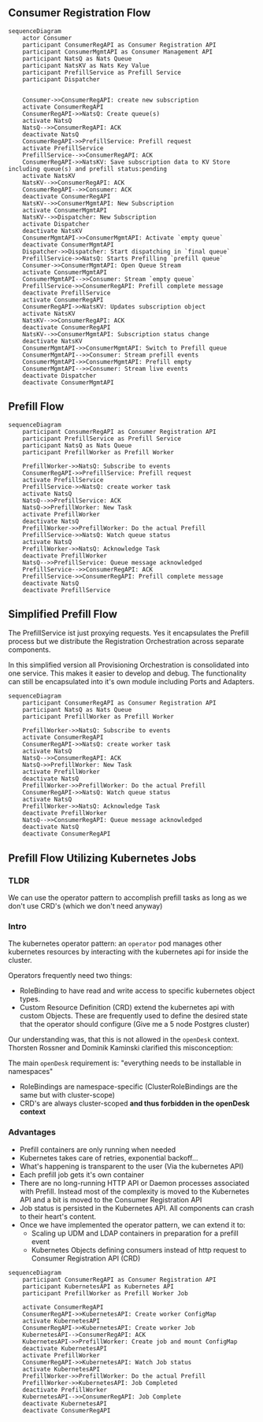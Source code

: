 ## Consumer Registration Flow
```mermaid
sequenceDiagram
    actor Consumer
    participant ConsumerRegAPI as Consumer Registration API
    participant ConsumerMgmtAPI as Consumer Management API
    participant NatsQ as Nats Queue
    participant NatsKV as Nats Key Value
    participant PrefillService as Prefill Service
    participant Dispatcher


    Consumer->>ConsumerRegAPI: create new subscription
    activate ConsumerRegAPI
    ConsumerRegAPI->>NatsQ: Create queue(s)
    activate NatsQ
    NatsQ-->>ConsumerRegAPI: ACK
    deactivate NatsQ
    ConsumerRegAPI->>PrefillService: Prefill request
    activate PrefillService
    PrefillService-->>ConsumerRegAPI: ACK
    ConsumerRegAPI->>NatsKV: Save subscription data to KV Store including queue(s) and prefill status:pending
    activate NatsKV
    NatsKV-->>ConsumerRegAPI: ACK
    ConsumerRegAPI-->>Consumer: ACK
    deactivate ConsumerRegAPI
    NatsKV-->>ConsumerMgmtAPI: New Subscription
    activate ConsumerMgmtAPI
    NatsKV-->>Dispatcher: New Subscription
    activate Dispatcher
    deactivate NatsKV
    ConsumerMgmtAPI->>ConsumerMgmtAPI: Activate `empty queue`
    deactivate ConsumerMgmtAPI
    Dispatcher->>Dispatcher: Start dispatching in `final queue`
    PrefillService->>NatsQ: Starts Prefilling `prefill queue`
    Consumer->>ConsumerMgmtAPI: Open Queue Stream
    activate ConsumerMgmtAPI
    ConsumerMgmtAPI-->>Consumer: Stream `empty queue`
    PrefillService->>ConsumerRegAPI: Prefill complete message
    deactivate PrefillService
    activate ConsumerRegAPI
    ConsumerRegAPI->>NatsKV: Updates subscription object
    activate NatsKV
    NatsKV-->>ConsumerRegAPI: ACK
    deactivate ConsumerRegAPI
    NatsKV-->>ConsumerMgmtAPI: Subscription status change
    deactivate NatsKV
    ConsumerMgmtAPI->>ConsumerMgmtAPI: Switch to Prefill queue
    ConsumerMgmtAPI-->>Consumer: Stream prefill events
    ConsumerMgmtAPI->>ConsumerMgmtAPI: Prefill empty
    ConsumerMgmtAPI-->>Consumer: Stream live events
    deactivate Dispatcher
    deactivate ConsumerMgmtAPI
```

## Prefill Flow
```mermaid
sequenceDiagram
    participant ConsumerRegAPI as Consumer Registration API
    participant PrefillService as Prefill Service
    participant NatsQ as Nats Queue
    participant PrefillWorker as Prefill Worker

    PrefillWorker->>NatsQ: Subscribe to events
    ConsumerRegAPI->>PrefillService: Prefill request
    activate PrefillService
    PrefillService->>NatsQ: create worker task
    activate NatsQ
    NatsQ-->>PrefillService: ACK
    NatsQ->>PrefillWorker: New Task
    activate PrefillWorker
    deactivate NatsQ
    PrefillWorker->>PrefillWorker: Do the actual Prefill
    PrefillService->>NatsQ: Watch queue status
    activate NatsQ
    PrefillWorker->>NatsQ: Acknowledge Task
    deactivate PrefillWorker
    NatsQ-->>PrefillService: Queue message acknowledged
    PrefillService-->>ConsumerRegAPI: ACK
    PrefillService->>ConsumerRegAPI: Prefill complete message
    deactivate NatsQ
    deactivate PrefillService
```

## Simplified Prefill Flow

The PrefillService ist just proxying requests. Yes it encapsulates the Prefill process but we distribute the Registration Orchestration across separate components.

In this simplified version
all Provisioning Orchestration is consolidated into one service.
This makes it easier to develop and debug.
The functionality can still be encapsulated into it's own module including Ports and Adapters.

```mermaid
sequenceDiagram
    participant ConsumerRegAPI as Consumer Registration API
    participant NatsQ as Nats Queue
    participant PrefillWorker as Prefill Worker

    PrefillWorker->>NatsQ: Subscribe to events
    activate ConsumerRegAPI
    ConsumerRegAPI->>NatsQ: create worker task
    activate NatsQ
    NatsQ-->>ConsumerRegAPI: ACK
    NatsQ->>PrefillWorker: New Task
    activate PrefillWorker
    deactivate NatsQ
    PrefillWorker->>PrefillWorker: Do the actual Prefill
    ConsumerRegAPI->>NatsQ: Watch queue status
    activate NatsQ
    PrefillWorker->>NatsQ: Acknowledge Task
    deactivate PrefillWorker
    NatsQ-->>ConsumerRegAPI: Queue message acknowledged
    deactivate NatsQ
    deactivate ConsumerRegAPI
```


## Prefill Flow Utilizing Kubernetes Jobs

### TLDR

We can use the operator pattern to accomplish prefill tasks as long as we don't use CRD's (which we don't need anyway)

### Intro

The kubernetes operator pattern:
an `operator` pod manages other kubernetes resources by interacting with the kubernetes api for inside the cluster.

Operators frequently need two things:
- RoleBinding to have read and write access to specific kubernetes object types.
- Custom Resource Definition (CRD) extend the kubernetes api with custom Objects.
These are frequently used to define the desired state that the operator should configure (Give me a 5 node Postgres cluster)

Our understanding was, that this is not allowed in the `openDesk` context.
Thorsten Rossner and Dominik Kaminski clarified this misconception:

The main `openDesk` requirement is: "everything needs to be installable in namespaces"
- RoleBindings are namespace-specific (ClusterRoleBindings are the same but with cluster-scope)
- CRD's are always cluster-scoped **and thus forbidden in the openDesk context**

### Advantages

- Prefill containers are only running when needed
- Kubernetes takes care of retries, exponential backoff...
- What's happening is transparent to the user (Via the kubernetes API)
- Each prefill job gets it's own container
- There are no long-running HTTP API or Daemon processes associated with Prefill.
Instead most of the complexity is moved to the Kubernetes API
and a bit is moved to the Consumer Registration API
- Job status is persisted in the Kubernetes API. All components can crash to their heart's content.
- Once we have implemented the operator pattern, we can extend it to:
    - Scaling up UDM and LDAP containers in preparation for a prefill event
    - Kubernetes Objects defining consumers instead of http request to Consumer Registration API (CRD)

```mermaid
sequenceDiagram
    participant ConsumerRegAPI as Consumer Registration API
    participant KubernetesAPI as Kubernetes API
    participant PrefillWorker as Prefill Worker Job

    activate ConsumerRegAPI
    ConsumerRegAPI->>KubernetesAPI: Create worker ConfigMap
    activate KubernetesAPI
    ConsumerRegAPI->>KubernetesAPI: Create worker Job
    KubernetesAPI-->ConsumerRegAPI: ACK
    KubernetesAPI->>PrefillWorker: Create job and mount ConfigMap
    deactivate KubernetesAPI
    activate PrefillWorker
    ConsumerRegAPI->>KubernetesAPI: Watch Job status
    activate KubernetesAPI
    PrefillWorker->>PrefillWorker: Do the actual Prefill
    PrefillWorker->>KubernetesAPI: Job Completed
    deactivate PrefillWorker
    KubernetesAPI-->>ConsumerRegAPI: Job Complete
    deactivate KubernetesAPI
    deactivate ConsumerRegAPI
```